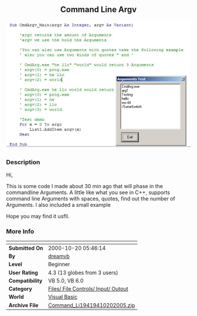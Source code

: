 ﻿<div align="center">

## Command Line Argv

<img src="PIC200510201233509123.jpg">
</div>

### Description

Hi,

This is some code I made about 30 min ago that will phase in the commandline Arguments. A little like what you see in C++, supports command line Arguments with spaces, quotes, find out the number of Arguments. I also included a small example

Hope you may find it usfll.
 
### More Info
 


<span>             |<span>
---                |---
**Submitted On**   |2000-10-20 05:46:14
**By**             |[dreamvb](https://github.com/Planet-Source-Code/PSCIndex/blob/master/ByAuthor/dreamvb.md)
**Level**          |Beginner
**User Rating**    |4.3 (13 globes from 3 users)
**Compatibility**  |VB 5\.0, VB 6\.0
**Category**       |[Files/ File Controls/ Input/ Output](https://github.com/Planet-Source-Code/PSCIndex/blob/master/ByCategory/files-file-controls-input-output__1-3.md)
**World**          |[Visual Basic](https://github.com/Planet-Source-Code/PSCIndex/blob/master/ByWorld/visual-basic.md)
**Archive File**   |[Command\_Li19419410202005\.zip](https://github.com/Planet-Source-Code/dreamvb-command-line-argv__1-62961/archive/master.zip)








